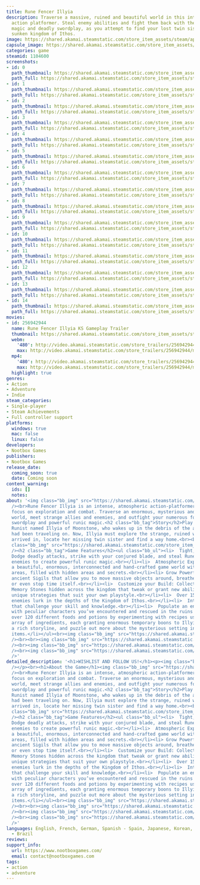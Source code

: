 ```yaml
---
title: Rune Fencer Illyia
description: Traverse a massive, ruined and beautiful world in this intense, atmospheric
  action platformer. Steal enemy abilities and fight them back with their own runic
  magic and deadly swordplay, as you attempt to find your lost twin sister in the
  sunken kingdom of Ithos.
image: https://shared.akamai.steamstatic.com/store_item_assets/steam/apps/1104600/header.jpg?t=1732015391
capsule_image: https://shared.akamai.steamstatic.com/store_item_assets/steam/apps/1104600/capsule_231x87.jpg?t=1732015391
categories: game
steamid: 1104600
screenshots:
- id: 0
  path_thumbnail: https://shared.akamai.steamstatic.com/store_item_assets/steam/apps/1104600/ss_121e0b2f90f4893ead5897e4e22993b621f8c55f.600x338.jpg?t=1732015391
  path_full: https://shared.akamai.steamstatic.com/store_item_assets/steam/apps/1104600/ss_121e0b2f90f4893ead5897e4e22993b621f8c55f.1920x1080.jpg?t=1732015391
- id: 1
  path_thumbnail: https://shared.akamai.steamstatic.com/store_item_assets/steam/apps/1104600/ss_cdf542dd072214c3717fdb82c975a1caa74a7917.600x338.jpg?t=1732015391
  path_full: https://shared.akamai.steamstatic.com/store_item_assets/steam/apps/1104600/ss_cdf542dd072214c3717fdb82c975a1caa74a7917.1920x1080.jpg?t=1732015391
- id: 2
  path_thumbnail: https://shared.akamai.steamstatic.com/store_item_assets/steam/apps/1104600/ss_6fa07c30f564416f7c60905dcc513ced874e5f76.600x338.jpg?t=1732015391
  path_full: https://shared.akamai.steamstatic.com/store_item_assets/steam/apps/1104600/ss_6fa07c30f564416f7c60905dcc513ced874e5f76.1920x1080.jpg?t=1732015391
- id: 3
  path_thumbnail: https://shared.akamai.steamstatic.com/store_item_assets/steam/apps/1104600/ss_64f56cd0672140152bc3579867f832d461eb643a.600x338.jpg?t=1732015391
  path_full: https://shared.akamai.steamstatic.com/store_item_assets/steam/apps/1104600/ss_64f56cd0672140152bc3579867f832d461eb643a.1920x1080.jpg?t=1732015391
- id: 4
  path_thumbnail: https://shared.akamai.steamstatic.com/store_item_assets/steam/apps/1104600/ss_51f6835457a2cfc15d69757a2a8f618bdcf57336.600x338.jpg?t=1732015391
  path_full: https://shared.akamai.steamstatic.com/store_item_assets/steam/apps/1104600/ss_51f6835457a2cfc15d69757a2a8f618bdcf57336.1920x1080.jpg?t=1732015391
- id: 5
  path_thumbnail: https://shared.akamai.steamstatic.com/store_item_assets/steam/apps/1104600/ss_d9171aea548365c93caf57890ec344479f2e1599.600x338.jpg?t=1732015391
  path_full: https://shared.akamai.steamstatic.com/store_item_assets/steam/apps/1104600/ss_d9171aea548365c93caf57890ec344479f2e1599.1920x1080.jpg?t=1732015391
- id: 6
  path_thumbnail: https://shared.akamai.steamstatic.com/store_item_assets/steam/apps/1104600/ss_22ebabf6ac1e8e4fc6e7a229a08009758e847b73.600x338.jpg?t=1732015391
  path_full: https://shared.akamai.steamstatic.com/store_item_assets/steam/apps/1104600/ss_22ebabf6ac1e8e4fc6e7a229a08009758e847b73.1920x1080.jpg?t=1732015391
- id: 7
  path_thumbnail: https://shared.akamai.steamstatic.com/store_item_assets/steam/apps/1104600/ss_fbcc6013eebed76ce12231ef5a18c2fb6b3b43b7.600x338.jpg?t=1732015391
  path_full: https://shared.akamai.steamstatic.com/store_item_assets/steam/apps/1104600/ss_fbcc6013eebed76ce12231ef5a18c2fb6b3b43b7.1920x1080.jpg?t=1732015391
- id: 8
  path_thumbnail: https://shared.akamai.steamstatic.com/store_item_assets/steam/apps/1104600/ss_2323237d7bce1cdfa443bda024c7669888a72768.600x338.jpg?t=1732015391
  path_full: https://shared.akamai.steamstatic.com/store_item_assets/steam/apps/1104600/ss_2323237d7bce1cdfa443bda024c7669888a72768.1920x1080.jpg?t=1732015391
- id: 9
  path_thumbnail: https://shared.akamai.steamstatic.com/store_item_assets/steam/apps/1104600/ss_21018a594ba6108414f963deb9de8f6892ef41ce.600x338.jpg?t=1732015391
  path_full: https://shared.akamai.steamstatic.com/store_item_assets/steam/apps/1104600/ss_21018a594ba6108414f963deb9de8f6892ef41ce.1920x1080.jpg?t=1732015391
- id: 10
  path_thumbnail: https://shared.akamai.steamstatic.com/store_item_assets/steam/apps/1104600/ss_37bb1a69c87ccc6360c18c4e0368190ed05a65cf.600x338.jpg?t=1732015391
  path_full: https://shared.akamai.steamstatic.com/store_item_assets/steam/apps/1104600/ss_37bb1a69c87ccc6360c18c4e0368190ed05a65cf.1920x1080.jpg?t=1732015391
- id: 11
  path_thumbnail: https://shared.akamai.steamstatic.com/store_item_assets/steam/apps/1104600/ss_0ddc37572e80119403555941e85742262a0c83bd.600x338.jpg?t=1732015391
  path_full: https://shared.akamai.steamstatic.com/store_item_assets/steam/apps/1104600/ss_0ddc37572e80119403555941e85742262a0c83bd.1920x1080.jpg?t=1732015391
- id: 12
  path_thumbnail: https://shared.akamai.steamstatic.com/store_item_assets/steam/apps/1104600/ss_73cea415abf2e2819e859989b87fb7756293791e.600x338.jpg?t=1732015391
  path_full: https://shared.akamai.steamstatic.com/store_item_assets/steam/apps/1104600/ss_73cea415abf2e2819e859989b87fb7756293791e.1920x1080.jpg?t=1732015391
- id: 13
  path_thumbnail: https://shared.akamai.steamstatic.com/store_item_assets/steam/apps/1104600/ss_ef59bb0f5bcca8986ea09a502035c1fabec4ca0a.600x338.jpg?t=1732015391
  path_full: https://shared.akamai.steamstatic.com/store_item_assets/steam/apps/1104600/ss_ef59bb0f5bcca8986ea09a502035c1fabec4ca0a.1920x1080.jpg?t=1732015391
- id: 14
  path_thumbnail: https://shared.akamai.steamstatic.com/store_item_assets/steam/apps/1104600/ss_fd6dac75e121f8e83fdda78e1ff2f7879d2e35e3.600x338.jpg?t=1732015391
  path_full: https://shared.akamai.steamstatic.com/store_item_assets/steam/apps/1104600/ss_fd6dac75e121f8e83fdda78e1ff2f7879d2e35e3.1920x1080.jpg?t=1732015391
movies:
- id: 256942944
  name: Rune Fencer Illyia KS Gameplay Trailer
  thumbnail: https://shared.akamai.steamstatic.com/store_item_assets/steam/apps/256942944/movie.293x165.jpg?t=1682412062
  webm:
    '480': http://video.akamai.steamstatic.com/store_trailers/256942944/movie480_vp9.webm?t=1682412062
    max: http://video.akamai.steamstatic.com/store_trailers/256942944/movie_max_vp9.webm?t=1682412062
  mp4:
    '480': http://video.akamai.steamstatic.com/store_trailers/256942944/movie480.mp4?t=1682412062
    max: http://video.akamai.steamstatic.com/store_trailers/256942944/movie_max.mp4?t=1682412062
  highlight: true
genres:
- Action
- Adventure
- Indie
steam_categories:
- Single-player
- Steam Achievements
- Full controller support
platforms:
  windows: true
  mac: false
  linux: false
developers:
- Nootbox Games
publishers:
- Nootbox Games
release_date:
  coming_soon: true
  date: Coming soon
content_warning:
  ids: []
  notes:
about: '<img class="bb_img" src="https://shared.akamai.steamstatic.com/store_item_assets/steam/apps/1104600/extras/RuneFencerIllyia_Steam_ScytheGif.gif?t=1732015391"
  /><br>Rune Fencer Illyia is an intense, atmospheric action-platformer with a heavy
  focus on exploration and combat. Traverse an enormous, mysterious and dangerous
  world, meet strange allies and enemies, and outfight your numerous foes with fast-paced
  swordplay and powerful runic magic.<h2 class="bb_tag">Story</h2>Play as a young
  Runist named Illyia of Moonstone, who wakes up in the debris of the airship she
  had been traveling on. Now, Illyia must explore the strange, ruined world that she''s
  arrived in, locate her missing twin sister and find a way home.<br><br><br><img
  class="bb_img" src="https://shared.akamai.steamstatic.com/store_item_assets/steam/apps/1104600/extras/RuneFencerIllyia_Preview_1.png?t=1732015391"
  /><h2 class="bb_tag">Game Features</h2><ul class="bb_ul"><li>  Tight, Fast Combat:
  Dodge deadly attacks, strike with your conjured blade, and steal Runes from your
  enemies to create powerful runic magic.<br></li><li>  Atmospheric Exploration: Wander
  a beautiful, enormous, interconnected and hand-crafted game world with over 24 distinct
  areas, filled with hidden areas and secrets.<br></li><li> Grow Powerful: Acquire
  ancient Sigils that allow you to move massive objects around, breathe underwater,
  or even stop time itself.<br></li><li>  Customize your Build: Collect and equip
  Memory Stones hidden across the kingdom that tweak or grant new abilities to create
  unique strategies that suit your own playstyle.<br></li><li>  Over 150 unique, diabolical
  enemies lurk in the depths of the Kingdom of Ithos.<br></li><li>  Intense boss battles
  that challenge your skill and knowledge.<br></li><li>  Populate an entire shrine
  with peculiar characters you’ve encountered and rescued in the ruins of the Kingdom!<br></li><li>  Craft
  over 120 different foods and potions by experimenting with recipes using a wide
  array of ingredients, each granting enormous temporary boons to Illyia.<br></li><li>  Experience
  a rich storyline, and puzzle out more about the mysterious setting in secrets and
  items.</li></ul><br><img class="bb_img" src="https://shared.akamai.steamstatic.com/store_item_assets/steam/apps/1104600/extras/RuneFencerIllyia_SteamDivider_1.png?t=1732015391"
  /><br><br><img class="bb_img" src="https://shared.akamai.steamstatic.com/store_item_assets/steam/apps/1104600/extras/RuneFencerIllyia_Preview_2.png?t=1732015391"
  /><br><img class="bb_img" src="https://shared.akamai.steamstatic.com/store_item_assets/steam/apps/1104600/extras/RuneFencerIllyia_Preview_3.png?t=1732015391"
  /><br><img class="bb_img" src="https://shared.akamai.steamstatic.com/store_item_assets/steam/apps/1104600/extras/RuneFencerIllyia_Preview_4.png?t=1732015391"
  />'
detailed_description: '<h1>WISHLIST AND FOLLOW US!</h1><p><img class="bb_img" src="https://shared.akamai.steamstatic.com/store_item_assets/steam/apps/1104600/extras/Steam_WishlistFollowCallToActionv2.gif?t=1732015391"
  /></p><br><h1>About the Game</h1><img class="bb_img" src="https://shared.akamai.steamstatic.com/store_item_assets/steam/apps/1104600/extras/RuneFencerIllyia_Steam_ScytheGif.gif?t=1732015391"
  /><br>Rune Fencer Illyia is an intense, atmospheric action-platformer with a heavy
  focus on exploration and combat. Traverse an enormous, mysterious and dangerous
  world, meet strange allies and enemies, and outfight your numerous foes with fast-paced
  swordplay and powerful runic magic.<h2 class="bb_tag">Story</h2>Play as a young
  Runist named Illyia of Moonstone, who wakes up in the debris of the airship she
  had been traveling on. Now, Illyia must explore the strange, ruined world that she''s
  arrived in, locate her missing twin sister and find a way home.<br><br><br><img
  class="bb_img" src="https://shared.akamai.steamstatic.com/store_item_assets/steam/apps/1104600/extras/RuneFencerIllyia_Preview_1.png?t=1732015391"
  /><h2 class="bb_tag">Game Features</h2><ul class="bb_ul"><li>  Tight, Fast Combat:
  Dodge deadly attacks, strike with your conjured blade, and steal Runes from your
  enemies to create powerful runic magic.<br></li><li>  Atmospheric Exploration: Wander
  a beautiful, enormous, interconnected and hand-crafted game world with over 24 distinct
  areas, filled with hidden areas and secrets.<br></li><li> Grow Powerful: Acquire
  ancient Sigils that allow you to move massive objects around, breathe underwater,
  or even stop time itself.<br></li><li>  Customize your Build: Collect and equip
  Memory Stones hidden across the kingdom that tweak or grant new abilities to create
  unique strategies that suit your own playstyle.<br></li><li>  Over 150 unique, diabolical
  enemies lurk in the depths of the Kingdom of Ithos.<br></li><li>  Intense boss battles
  that challenge your skill and knowledge.<br></li><li>  Populate an entire shrine
  with peculiar characters you’ve encountered and rescued in the ruins of the Kingdom!<br></li><li>  Craft
  over 120 different foods and potions by experimenting with recipes using a wide
  array of ingredients, each granting enormous temporary boons to Illyia.<br></li><li>  Experience
  a rich storyline, and puzzle out more about the mysterious setting in secrets and
  items.</li></ul><br><img class="bb_img" src="https://shared.akamai.steamstatic.com/store_item_assets/steam/apps/1104600/extras/RuneFencerIllyia_SteamDivider_1.png?t=1732015391"
  /><br><br><img class="bb_img" src="https://shared.akamai.steamstatic.com/store_item_assets/steam/apps/1104600/extras/RuneFencerIllyia_Preview_2.png?t=1732015391"
  /><br><img class="bb_img" src="https://shared.akamai.steamstatic.com/store_item_assets/steam/apps/1104600/extras/RuneFencerIllyia_Preview_3.png?t=1732015391"
  /><br><img class="bb_img" src="https://shared.akamai.steamstatic.com/store_item_assets/steam/apps/1104600/extras/RuneFencerIllyia_Preview_4.png?t=1732015391"
  />'
languages: English, French, German, Spanish - Spain, Japanese, Korean, Portuguese
  - Brazil
reviews:
support_info:
  url: https://www.nootboxgames.com/
  email: contact@nootboxgames.com
tags:
- action
- adventure
---
```


